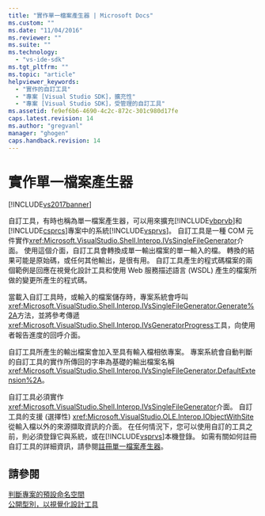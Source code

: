 ```yaml
---
title: "實作單一檔案產生器 | Microsoft Docs"
ms.custom: ""
ms.date: "11/04/2016"
ms.reviewer: ""
ms.suite: ""
ms.technology: 
  - "vs-ide-sdk"
ms.tgt_pltfrm: ""
ms.topic: "article"
helpviewer_keywords: 
  - "實作的自訂工具"
  - "專案 [Visual Studio SDK]，擴充性"
  - "專案 [Visual Studio SDK]，受管理的自訂工具"
ms.assetid: fe9ef6b6-4690-4c2c-872c-301c980d17fe
caps.latest.revision: 14
ms.author: "gregvanl"
manager: "ghogen"
caps.handback.revision: 14
---
```

# 實作單一檔案產生器
[!INCLUDE[vs2017banner](../../code-quality/includes/vs2017banner.md)]

自訂工具，有時也稱為單一檔案產生器，可以用來擴充[!INCLUDE[vbprvb](../../code-quality/includes/vbprvb_md.md)]和[!INCLUDE[csprcs](../../data-tools/includes/csprcs_md.md)]專案中的系統[!INCLUDE[vsprvs](../../code-quality/includes/vsprvs_md.md)]。  自訂工具是一種 COM 元件實作<xref:Microsoft.VisualStudio.Shell.Interop.IVsSingleFileGenerator>介面。  使用這個介面，自訂工具會轉換成單一輸出檔案的單一輸入的檔。  轉換的結果可能是原始碼，或任何其他輸出，是很有用。  自訂工具產生的程式碼檔案的兩個範例是回應在視覺化設計工具和使用 Web 服務描述語言 \(WSDL\) 產生的檔案所做的變更所產生的程式碼。  
  
 當載入自訂工具時，或輸入的檔案儲存時，專案系統會呼叫<xref:Microsoft.VisualStudio.Shell.Interop.IVsSingleFileGenerator.Generate%2A>方法，並將參考傳遞<xref:Microsoft.VisualStudio.Shell.Interop.IVsGeneratorProgress>工具，向使用者報告進度的回呼介面。  
  
 自訂工具所產生的輸出檔案會加入至具有輸入檔相依專案。  專案系統會自動判斷的自訂工具的實作所傳回的字串為基礎的輸出檔案名稱<xref:Microsoft.VisualStudio.Shell.Interop.IVsSingleFileGenerator.DefaultExtension%2A>。  
  
 自訂工具必須實作<xref:Microsoft.VisualStudio.Shell.Interop.IVsSingleFileGenerator>介面。  自訂工具的支援 \(選擇性\) <xref:Microsoft.VisualStudio.OLE.Interop.IObjectWithSite>從輸入檔以外的來源擷取資訊的介面。  在任何情況下，您可以使用自訂的工具之前，則必須登錄它與系統，或在[!INCLUDE[vsprvs](../../code-quality/includes/vsprvs_md.md)]本機登錄。  如需有關如何註冊自訂工具的詳細資訊，請參閱[註冊單一檔案產生器](../../extensibility/internals/registering-single-file-generators.md)。  
  
## 請參閱  
 [判斷專案的預設命名空間](../../misc/determining-the-default-namespace-of-a-project.md)   
 [公開型別，以視覺化設計工具](../../extensibility/internals/exposing-types-to-visual-designers.md)